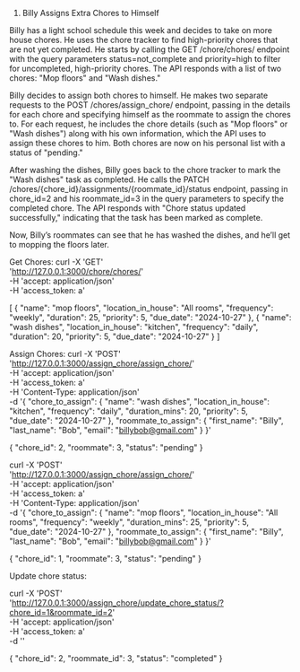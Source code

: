 1. Billy Assigns Extra Chores to Himself

Billy has a light school schedule this week and decides to take on more house chores. He uses the chore tracker to find high-priority chores that are not yet completed. He starts by calling the GET /chore/chores/ endpoint with the query parameters status=not_complete and priority=high to filter for uncompleted, high-priority chores. The API responds with a list of two chores: "Mop floors" and "Wash dishes."

Billy decides to assign both chores to himself. He makes two separate requests to the POST /chores/assign_chore/ endpoint, passing in the details for each chore and specifying himself as the roommate to assign the chores to. For each request, he includes the chore details (such as "Mop floors" or "Wash dishes") along with his own information, which the API uses to assign these chores to him. Both chores are now on his personal list with a status of "pending."

After washing the dishes, Billy goes back to the chore tracker to mark the "Wash dishes" task as completed. He calls the PATCH /chores/{chore_id}/assignments/{roommate_id}/status endpoint, passing in chore_id=2 and his roommate_id=3 in the query parameters to specify the completed chore. The API responds with "Chore status updated successfully," indicating that the task has been marked as complete.

Now, Billy’s roommates can see that he has washed the dishes, and he’ll get to mopping the floors later.

Get Chores:
curl -X 'GET' \
 'http://127.0.0.1:3000/chore/chores/' \
 -H 'accept: application/json' \
 -H 'access_token: a'

[
{
"name": "mop floors",
"location_in_house": "All rooms",
"frequency": "weekly",
"duration": 25,
"priority": 5,
"due_date": "2024-10-27"
},
{
"name": "wash dishes",
"location_in_house": "kitchen",
"frequency": "daily",
"duration": 20,
"priority": 5,
"due_date": "2024-10-27"
}
]

Assign Chores:
curl -X 'POST' \
 'http://127.0.0.1:3000/assign_chore/assign_chore/' \
 -H 'accept: application/json' \
 -H 'access_token: a' \
 -H 'Content-Type: application/json' \
 -d '{
"chore_to_assign": {
"name": "wash dishes",
"location_in_house": "kitchen",
"frequency": "daily",
"duration_mins": 20,
"priority": 5,
"due_date": "2024-10-27"
},
"roommate_to_assign": {
"first_name": "Billy",
"last_name": "Bob",
"email": "billybob@gmail.com"
}
}'

{
"chore_id": 2,
"roommate": 3,
"status": "pending"
}

curl -X 'POST' \
 'http://127.0.0.1:3000/assign_chore/assign_chore/' \
 -H 'accept: application/json' \
 -H 'access_token: a' \
 -H 'Content-Type: application/json' \
 -d '{
"chore_to_assign": {
"name": "mop floors",
"location_in_house": "All rooms",
"frequency": "weekly",
"duration_mins": 25,
"priority": 5,
"due_date": "2024-10-27"
},
"roommate_to_assign": {
"first_name": "Billy",
"last_name": "Bob",
"email": "billybob@gmail.com"
}
}'

{
"chore_id": 1,
"roommate": 3,
"status": "pending"
}

Update chore status:

curl -X 'POST' \
 'http://127.0.0.1:3000/assign_chore/update_chore_status/?chore_id=1&roommate_id=2' \
 -H 'accept: application/json' \
 -H 'access_token: a' \
 -d ''

{
"chore_id": 2,
"roommate_id": 3,
"status": "completed"
}
